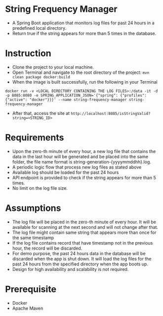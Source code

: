 # String Frequency Manager
- A Spring Boot application that monitors log files for past 24 hours in a predefined local directory.
- Return true if the string appears for more than 5 times in the database.

# Instruction
- Clone the project to your local machine.
- Open Terminal and navigate to the root directory of the project: `mvn clean package docker:build`
- When the image is built successfully, run the following in your Terminal

`docker run -v <LOCAL DIRECTORY CONTAINING THE LOG FILES>:/data -it -d -p 8085:8080 -e SPRING_APPLICATION_JSON='{"spring": {"profiles": {"active": "docker"}}}' --name string-frequency-manager string-frequency-manager`

- After that, access the site at `http://localhost:8085/isStringValid?string=<STRING_ID> `

# Requirements
- Upon the zero-th minute of every hour, a new log file that contains the data in the last hour will be generated and be placed into the same folder, the file name format is string-generation-{yyyymmddhh}.log​.
- A periodic logic flow that process new log files as stated above
- Available log should be loaded for the past 24 hours
- API endpoint is provided to check if the string appears for more than 5 times.
- No limit on the log file size.

# Assumptions
- The log file will be placed in the zero-th minute of every hour. It will be available for scanning at the next second and will not change after that.
- The log file might contain same string that appears more than once for the same timestamp
- If the log file contains record that have timestamp not in the previous hour, the record will be discarded.
- For demo purpose, the past 24 hours data in the database will be discarded when the app is shut down. It will load the log files for the past 24 hours from the specified directory when the app boots up.
- Design for high availability and scalability is not required.
 
# Prerequisite
- Docker 
- Apache Maven

